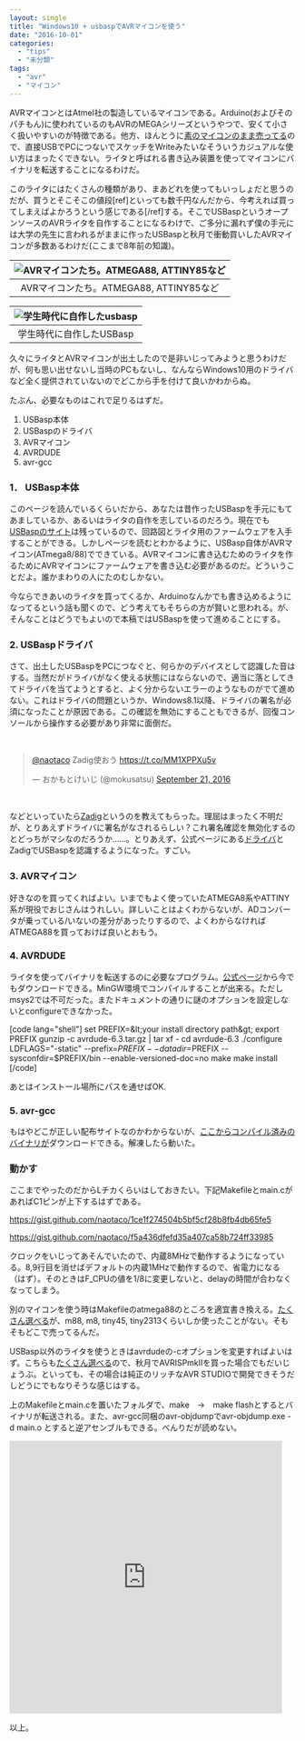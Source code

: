 ```yaml
---
layout: single
title: "Windows10 + usbaspでAVRマイコンを使う"
date: "2016-10-01"
categories: 
  - "tips"
  - "未分類"
tags: 
  - "avr"
  - "マイコン"
---
```


AVRマイコンとはAtmel社の製造しているマイコンである。Arduino(およびそのパチもん)に使われているのもAVRのMEGAシリーズというやつで、安くて小さく扱いやすいのが特徴である。他方、ほんとうに[素のマイコンのまま売ってる](https://www.google.co.jp/search?q=atmel+atmega88&client=firefox-b&source=lnms&tbm=isch&sa=X&ved=0ahUKEwjH29ebtbLPAhXBpJQKHRpvA1AQ_AUICCgB&biw=1449&bih=994)ので、直接USBでPCにつないでスケッチをWriteみたいなそういうカジュアルな使い方はまったくできない。ライタと呼ばれる書き込み装置を使ってマイコンにバイナリを転送することになるわけだ。

このライタにはたくさんの種類があり、まあどれを使ってもいっしょだと思うのだが、買うとそこそこの値段\[ref\]といっても数千円なんだから、今考えれば買ってしまえばよかろうという感じである\[/ref\]する。そこでUSBaspというオープンソースのAVRライタを自作することになるわけで、ご多分に漏れず僕の手元には大学の先生に言われるがままに作ったUSBaspと秋月で衝動買いしたAVRマイコンが多数あるわけだ(ここまで8年前の知識)。

| ![AVRマイコンたち。ATMEGA88, ATTINY85など](https://blog.naotaco.com/assets/images/posts/2016/10/WP_20160929_00_52_57_Rich.jpg) |
|:--:|
|  AVRマイコンたち。ATMEGA88, ATTINY85など |

| ![学生時代に自作したusbasp](https://blog.naotaco.com/assets/images/posts/2016/10/WP_20160929_00_53_38_Rich.jpg) |
|:--:|
|  学生時代に自作したUSBasp |

久々にライタとAVRマイコンが出土したので是非いじってみようと思うわけだが、何も思い出せないし当時のPCもないし、なんならWindows10用のドライバなど全く提供されていないのでどこから手を付けて良いかわからぬ。

たぶん、必要なものはこれで足りるはずだ。

1. USBasp本体
2. USBaspのドライバ
3. AVRマイコン
4. AVRDUDE
5. avr-gcc

### 1． USBasp本体

このページを読んでいるくらいだから、あなたは昔作ったUSBaspを手元にもてあましているか、あるいはライタの自作を志しているのだろう。現在でも[USBaspのサイト](http://www.fischl.de/usbasp/)は残っているので、回路図とライタ用のファームウェアを入手することができる。しかしページを読むとわかるように、USBasp自体がAVRマイコン(ATmega8/88)でできている。AVRマイコンに書き込むためのライタを作るためにAVRマイコンにファームウェアを書き込む必要があるのだ。どういうことだよ。誰かまわりの人にたのむしかない。

今ならできあいのライタを買ってくるか、Arduinoなんかでも書き込めるようになってるという話も聞くので、どう考えてもそちらの方が賢いと思われる。が、そんなことはどうでもよいので本稿ではUSBaspを使って進めることにする。

### 2\. USBaspドライバ

さて、出土したUSBaspをPCにつなぐと、何らかのデバイスとして認識した音はする。当然だがドライバがなく使える状態にはならないので、適当に落としてきてドライバを当てようとすると、よく分からないエラーのようなものがでて進めない。これはドライバの問題というか、Windows8.1以降、ドライバの署名が必須になったことが原因である。この確認を無効にすることもできるが、回復コンソールから操作する必要があり非常に面倒だ。

 

<blockquote class="twitter-tweet" data-lang="en"><p dir="ltr" lang="ja"><a href="https://twitter.com/naotaco">@naotaco</a> Zadig使おう <a href="https://t.co/MM1XPPXu5v">https://t.co/MM1XPPXu5v</a></p>— おかもとけいじ (@mokusatsu) <a href="https://twitter.com/mokusatsu/status/778524563411841024">September 21, 2016</a></blockquote>

<script async src="//platform.twitter.com/widgets.js" charset="utf-8"></script>

 

などといっていたら[Zadig](http://zadig.akeo.ie/)というのを教えてもらった。理屈はまったく不明だが、とりあえずドライバに署名がなされるらしい？これ署名確認を無効化するのとどっちがマシなのだろうか……。とりあえず、公式ページにある[ドライバ](http://www.fischl.de/usbasp/)とZadigでUSBaspを認識するようになった。すごい。

### 3\. AVRマイコン

好きなのを買ってくればよい。いまでもよく使っていたATMEGA8系やATTINY系が現役でおじさんはうれしい。詳しいことはよくわからないが、ADコンバータが乗っている/いないの差分があったりするので、よくわからなければATMEGA88を買っておけば良いとおもう。

### 4\. AVRDUDE

ライタを使ってバイナリを転送するのに必要なプログラム。[公式ページ](http://www.nongnu.org/avrdude/)から今でもダウンロードできる。MinGW環境でコンパイルすることが出来る。ただしmsys2では不可だった。またドキュメントの通りに謎のオプションを設定しないとconfigureできなかった。

\[code lang="shell"\] set PREFIX=&amp;lt;your install directory path&amp;gt; export PREFIX gunzip -c avrdude-6.3.tar.gz | tar xf - cd avrdude-6.3 ./configure LDFLAGS="-static" --prefix=$PREFIX --datadir=$PREFIX --sysconfdir=$PREFIX/bin --enable-versioned-doc=no make make install \[/code\]

あとはインストール場所にパスを通せばOK.

### 5\. avr-gcc

もはやどこが正しい配布サイトなのかわからないが、[ここからコンパイル済みのバイナリが](http://andybrown.me.uk/2015/03/08/avr-gcc-492/)ダウンロードできる。解凍したら動いた。

### 動かす

ここまでやったのだからLチカくらいはしておきたい。下記Makefileとmain.cがあればC1ピンが上下するはずである。

https://gist.github.com/naotaco/1ce1f274504b5bf5cf28b8fb4db65fe5

https://gist.github.com/naotaco/f5a436dfefd35a407ca58b724ff33985

クロックをいじってあそんでいたので、内蔵8MHzで動作するようになっている。8,9行目を消せばデフォルトの内蔵1MHzで動作するので、省電力になる（はず）。そのときはF\_CPUの値を1/8に変更しないと、delayの時間が合わなくなってしまう。

別のマイコンを使う時はMakefileのatmega88のところを適宜書き換える。[たくさん選べる](http://www.nongnu.org/avr-libc/user-manual/index.html)が、m88, m8, tiny45, tiny2313くらいしか使ったことがない。そもそもどこで売ってるんだ。

USBasp以外のライタを使うときはavrdudeの-cオプションを変更すればよいはず。こちらも[たくさん選べる](http://www.nongnu.org/avrdude/user-manual/avrdude_4.html#Option-Descriptions)ので、秋月でAVRISPmkIIを買った場合でもだいじょうぶ。といっても、その場合は純正のリッチなAVR STUDIOで開発できそうだしどうにでもなりそうな感じはする。

上のMakefileとmain.cを置いたフォルダで、make　→　make flashとするとバイナリが転送される。また、avr-gcc同梱のavr-objdumpでavr-objdump.exe -d main.o とすると逆アセンブルもできる。べんりだが読めない。

<iframe src="https://vine.co/v/5n0ZYrivTFB/embed/simple" width="480" height="480" frameborder="0"></iframe>

<script src="https://platform.vine.co/static/scripts/embed.js"></script>

以上。
